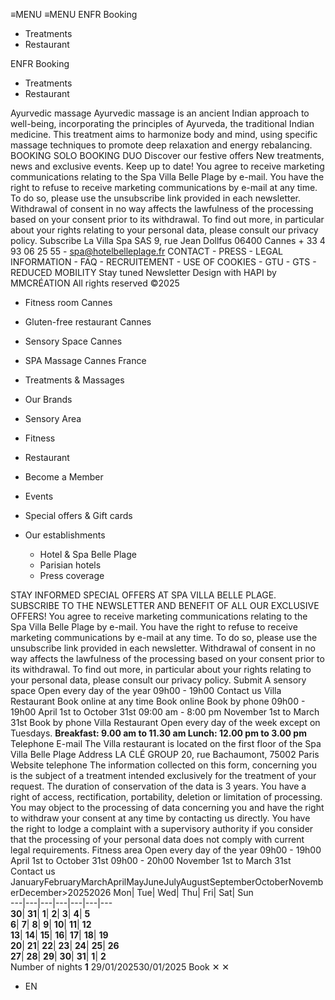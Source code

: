 ≡MENU
≡MENU
ENFR
Booking 
  * Treatments 
  * Restaurant 


ENFR
Booking 
  * Treatments 
  * Restaurant 


Ayurvedic massage
Ayurvedic massage is an ancient Indian approach to well-being, incorporating the principles of Ayurveda, the traditional Indian medicine. This treatment aims to harmonize body and mind, using specific massage techniques to promote deep relaxation and energy rebalancing.
BOOKING SOLO BOOKING DUO
Discover our festive offers
New treatments, news and exclusive events. Keep up to date!
You agree to receive marketing communications relating to the Spa Villa Belle Plage by e-mail. You have the right to refuse to receive marketing communications by e-mail at any time. To do so, please use the unsubscribe link provided in each newsletter. Withdrawal of consent in no way affects the lawfulness of the processing based on your consent prior to its withdrawal. To find out more, in particular about your rights relating to your personal data, please consult our privacy policy.
Subscribe
La Villa Spa SAS 9, rue Jean Dollfus 06400 Cannes + 33 4 93 06 25 55 - spa@hotelbelleplage.fr
CONTACT - PRESS - LEGAL INFORMATION - FAQ - RECRUITEMENT - USE OF COOKIES - GTU - GTS - REDUCED MOBILITY
Stay tuned Newsletter
Design with HAPI by MMCRÉATION All rights reserved ©2025
  * Fitness room Cannes
  * Gluten-free restaurant Cannes
  * Sensory Space Cannes
  * SPA Massage Cannes France


  * Treatments & Massages
  * Our Brands
  * Sensory Area
  * Fitness
  * Restaurant
  * Become a Member
  * Events
  * Special offers & Gift cards
  * Our establishments
    * Hotel & Spa Belle Plage
    * Parisian hotels
    * Press coverage


STAY INFORMED
SPECIAL OFFERS AT SPA VILLA BELLE PLAGE. SUBSCRIBE TO THE NEWSLETTER AND BENEFIT OF ALL OUR EXCLUSIVE OFFERS!
You agree to receive marketing communications relating to the Spa Villa Belle Plage by e-mail. You have the right to refuse to receive marketing communications by e-mail at any time. To do so, please use the unsubscribe link provided in each newsletter. Withdrawal of consent in no way affects the lawfulness of the processing based on your consent prior to its withdrawal. To find out more, in particular about your rights relating to your personal data, please consult our privacy policy.
Submit
A sensory space
Open every day of the year
09h00 - 19h00
Contact us
Villa Restaurant
Book online at any time
Book online
Book by phone
09h00 - 19h00 April 1st to October 31st
09:00 am - 8:00 pm November 1st to March 31st
Book by phone
Villa Restaurant
Open every day of the week except on Tuesdays.
**Breakfast: 9.00 am to 11.30 am Lunch: 12.00 pm to 3.00 pm**
Telephone E-mail
The Villa restaurant is located on the first floor of the Spa Villa Belle Plage
Address
LA CLÉ GROUP
20, rue Bachaumont, 75002 Paris
Website telephone
The information collected on this form, concerning you is the subject of a treatment intended exclusively for the treatment of your request. The duration of conservation of the data is 3 years. You have a right of access, rectification, portability, deletion or limitation of processing. You may object to the processing of data concerning you and have the right to withdraw your consent at any time by contacting us directly. You have the right to lodge a complaint with a supervisory authority if you consider that the processing of your personal data does not comply with current legal requirements.
Fitness area
Open every day of the year
09h00 - 19h00 April 1st to October 31st
09h00 - 20h00 November 1st to March 31st
Contact us
JanuaryFebruaryMarchAprilMayJuneJulyAugustSeptemberOctoberNovemberDecember>20252026
Mon| Tue| Wed| Thu| Fri| Sat| Sun  
---|---|---|---|---|---|---  
**30**| **31**| **1**| **2**| **3**| **4**| **5**  
**6**| **7**| **8**| **9**| **10**| **11**| **12**  
**13**| **14**| **15**| **16**| **17**| **18**| **19**  
**20**| **21**| **22**| **23**| **24**| **25**| **26**  
**27**| **28**| **29**| **30**| **31**| **1**| **2**  
Number of nights **1**
29/01/202530/01/2025
Book
✕
✕
  * EN


